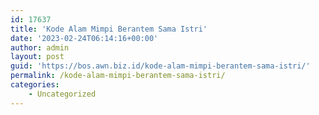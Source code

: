 ```yaml
---
id: 17637
title: 'Kode Alam Mimpi Berantem Sama Istri'
date: '2023-02-24T06:14:16+00:00'
author: admin
layout: post
guid: 'https://bos.awn.biz.id/kode-alam-mimpi-berantem-sama-istri/'
permalink: /kode-alam-mimpi-berantem-sama-istri/
categories:
    - Uncategorized
---
```


